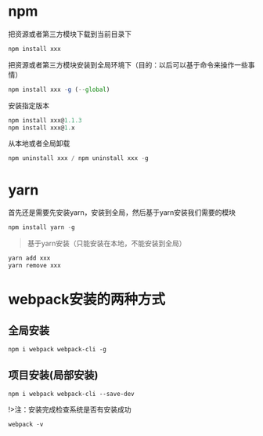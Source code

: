 # npm

把资源或者第三方模块下载到当前目录下

```js
npm install xxx
```

把资源或者第三方模块安装到全局环境下（目的：以后可以基于命令来操作一些事情）

```js
npm install xxx -g (--global)
```

安装指定版本

```js
npm install xxx@1.1.3
npm install xxx@1.x
```



从本地或者全局卸载

```js
npm uninstall xxx / npm uninstall xxx -g
```



# yarn

首先还是需要先安装yarn，安装到全局，然后基于yarn安装我们需要的模块

```js
npm install yarn -g
```

> 基于yarn安装（只能安装在本地，不能安装到全局）

```js
yarn add xxx
yarn remove xxx
```



# webpack安装的两种方式

## 全局安装

```shell
npm i webpack webpack-cli -g
```



## 项目安装(局部安装)

```shell
npm i webpack webpack-cli --save-dev
```



!>注：安装完成检查系统是否有安装成功

```shell
webpack -v
```

